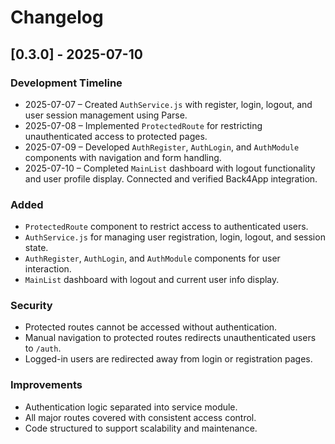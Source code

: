# Changelog

## [0.3.0] - 2025-07-10

### Development Timeline

- 2025-07-07 – Created `AuthService.js` with register, login, logout, and user session management using Parse.
- 2025-07-08 – Implemented `ProtectedRoute` for restricting unauthenticated access to protected pages.
- 2025-07-09 – Developed `AuthRegister`, `AuthLogin`, and `AuthModule` components with navigation and form handling.
- 2025-07-10 – Completed `MainList` dashboard with logout functionality and user profile display. Connected and verified Back4App integration.

### Added

- `ProtectedRoute` component to restrict access to authenticated users.
- `AuthService.js` for managing user registration, login, logout, and session state.
- `AuthRegister`, `AuthLogin`, and `AuthModule` components for user interaction.
- `MainList` dashboard with logout and current user info display.

### Security

- Protected routes cannot be accessed without authentication.
- Manual navigation to protected routes redirects unauthenticated users to `/auth`.
- Logged-in users are redirected away from login or registration pages.

### Improvements

- Authentication logic separated into service module.
- All major routes covered with consistent access control.
- Code structured to support scalability and maintenance.

